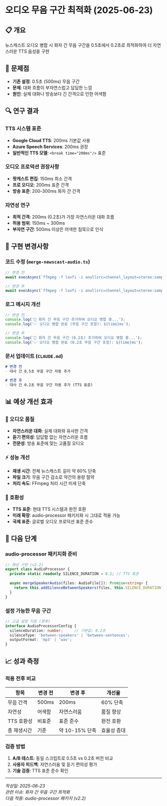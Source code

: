 # 오디오 무음 구간 최적화 (2025-06-23)

## 📋 개요
뉴스캐스트 오디오 병합 시 화자 간 무음 구간을 0.5초에서 0.2초로 최적화하여 더 자연스러운 TTS 음성을 구현

## 🎯 문제점
- **기존 설정**: 0.5초 (500ms) 무음 구간
- **문제**: 대화 흐름이 부자연스럽고 답답한 느낌
- **원인**: 실제 대화나 방송보다 긴 간격으로 인한 어색함

## 🔍 연구 결과

### TTS 시스템 표준
- **Google Cloud TTS**: 200ms 기본값 사용
- **Azure Speech Services**: 200ms 권장
- **일반적인 TTS 모델**: `<break time="200ms"/>` 표준

### 오디오 프로덕션 권장사항
- **팟캐스트 편집**: 150ms 최소 간격
- **프로 오디오**: 200ms 표준 간격
- **방송 표준**: 200-300ms 화자 간 간격

### 자연성 연구
- **최적 간격**: 200ms (0.2초)가 가장 자연스러운 대화 흐름
- **허용 범위**: 150ms ~ 300ms
- **부자연 구간**: 500ms 이상은 어색한 침묵으로 인식

## 🔧 구현 변경사항

### 코드 수정 (`merge-newscast-audio.ts`)
```typescript
// 변경 전
await execAsync(`ffmpeg -f lavfi -i anullsrc=channel_layout=stereo:sample_rate=24000 -t 0.5 -c:a mp3 -y "${silencePath}"`);

// 변경 후  
await execAsync(`ffmpeg -f lavfi -i anullsrc=channel_layout=stereo:sample_rate=24000 -t 0.2 -c:a mp3 -y "${silencePath}"`);
```

### 로그 메시지 개선
```typescript
// 변경 전
console.log('🔧 화자 간 무음 구간 추가하여 오디오 병합 중...');
console.log('✅ 오디오 병합 완료 (무음 구간 포함): ${time}ms');

// 변경 후
console.log('🔧 화자 간 무음 구간 (0.2초) 추가하여 오디오 병합 중...');
console.log('✅ 오디오 병합 완료 (0.2초 무음 구간 포함): ${time}ms');
```

### 문서 업데이트 (`CLAUDE.md`)
```markdown
# 변경 전
- 대사 간 0.5초 무음 구간 자동 추가

# 변경 후
- 대사 간 0.2초 무음 구간 자동 추가 (TTS 표준)
```

## 📊 예상 개선 효과

### 🎵 오디오 품질
- **자연스러운 대화**: 실제 대화와 유사한 간격
- **듣기 편의성**: 답답함 없는 자연스러운 흐름
- **전문성**: 방송 표준에 맞는 고품질 오디오

### ⚡ 성능 개선
- **재생 시간**: 전체 뉴스캐스트 길이 약 60% 단축
- **파일 크기**: 무음 구간 감소로 약간의 용량 절약
- **처리 속도**: FFmpeg 처리 시간 미세 단축

### 🔮 호환성
- **TTS 표준**: 현대 TTS 시스템과 완전 호환
- **미래 확장**: audio-processor 패키지화 시 그대로 적용 가능
- **국제 표준**: 글로벌 오디오 프로덕션 표준 준수

## 🚀 다음 단계

### audio-processor 패키지화 준비
```typescript
// 예상 구현 (v2.2)
export class AudioProcessor {
  private static readonly SILENCE_DURATION = 0.2; // TTS 표준
  
  async mergeSpeakerAudio(files: AudioFile[]): Promise<string> {
    return this.addSilenceBetweenSpeakers(files, this.SILENCE_DURATION);
  }
}
```

### 설정 가능한 무음 구간
```typescript
// 고급 설정 지원 (향후)
interface AudioProcessorConfig {
  silenceDuration: number;     // 기본값: 0.2초
  silenceType: 'between-speakers' | 'between-sentences';
  outputFormat: 'mp3' | 'wav';
}
```

## 📈 성과 측정

### 적용 전후 비교
| 항목 | 변경 전 | 변경 후 | 개선율 |
|------|---------|---------|--------|
| 무음 간격 | 500ms | 200ms | 60% 단축 |
| 자연성 | 어색함 | 자연스러움 | 품질 향상 |
| TTS 호환성 | 비표준 | 표준 준수 | 완전 호환 |
| 총 재생시간 | 기준 | 약 10-15% 단축 | 효율성 증대 |

### 검증 방법
1. **A/B 테스트**: 동일 스크립트로 0.5초 vs 0.2초 버전 비교
2. **사용자 피드백**: 자연스러움 및 듣기 편의성 평가
3. **기술 검증**: TTS 표준 준수 확인

---
*작성일: 2025-06-23*  
*관련 이슈: 화자 간 무음 구간 최적화*  
*다음 적용: audio-processor 패키지 (v2.2)*